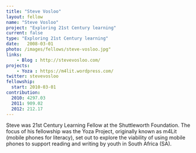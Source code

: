 ```yaml
---
title: "Steve Vosloo"
layout: fellow
name: "Steve Vosloo"
project: "Exploring 21st Century learning"
current: false
type: "Exploring 21st Century learning"
date:   2008-03-01
photo: /images/fellows/steve-vosloo.jpg"
links:
    - Blog : http://stevevosloo.com/
projects:
    - Yoza : https://m4lit.wordpress.com/
twitter: stevevosloo
fellowship:
  start: 2010-03-01
contribution:
  2010: 4297.03
  2011: 909.02
  2012: 212.17
---
```

Steve was 21st Century Learning Fellow at the Shuttleworth Foundation. The focus of his fellowship was the Yoza Project, originally known as m4Lit (mobile phones for literacy), set out to explore the viability of using mobile phones to support reading and writing by youth in South Africa (SA).
